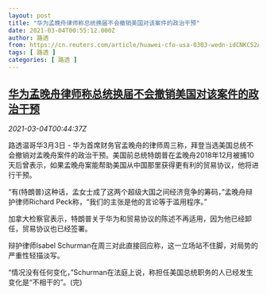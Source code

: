 ```yaml
---
layout: post
title: "华为孟晚舟律师称总统换届不会撤销美国对该案件的政治干预"
date: 2021-03-04T00:55:12.000Z
author: 路透
from: https://cn.reuters.com/article/huawei-cfo-usa-0303-wedn-idCNKCS2AW023
tags: [ 路透 ]
categories: [ 路透 ]
---
```

<!--1614819312000-->
[华为孟晚舟律师称总统换届不会撤销美国对该案件的政治干预](https://cn.reuters.com/article/huawei-cfo-usa-0303-wedn-idCNKCS2AW023)
------

<div>
<div><i>2021-03-04T00:44:37Z</i></div><p>路透温哥华3月3日 - 华为首席财务官孟晚舟的律师周三称，拜登当选美国总统不会撤销对孟晚舟案件的政治干预。美国前总统特朗普在孟晚舟2018年12月被捕10天后曾表示，如果孟晚舟案能帮助美国从中国那里获得更有利的贸易协议，他将进行干预。</p><p>“有(特朗普)这种话，孟女士成了这两个超级大国之间经济竞争的筹码，”孟晚舟辩护律师Richard Peck称，“我们的主张是他的言论等于滥用程序。”</p><p>加拿大检察官表示，特朗普关于华为和贸易协议的陈述不再适用，因为他已经卸任，贸易协议也已经签署。</p><p>辩护律师Isabel Schurman在周三对此直接回应称，这一立场站不住脚，对局势的严重性轻描淡写。</p><p>“情况没有任何变化，”Schurman在法庭上说，称担任美国总统职务的人已经发生变化是“不相干的”。(完)</p>
</div>
